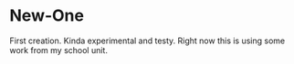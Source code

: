 # New-One
First creation. Kinda experimental and testy. Right now this is using some work from my school unit.
